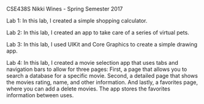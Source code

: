 CSE438S Nikki Wines - Spring Semester 2017

Lab 1: In this lab, I created a simple shopping calculator.

Lab 2: In this lab, I created an app to take care of a series of virtual pets.

Lab 3: In this lab, I used UIKit and Core Graphics to create  a simple
drawing app.

Lab 4: In this lab, I created a movie selection app that uses tabs and navigation bars to allow for three pages: First, a page that allows you to search a database for a specific movie. Second, a detailed page that shows the movies rating, name, and other information. And lastly, a favorites page, where you can add a delete movies. The app stores the favorites information between uses.
